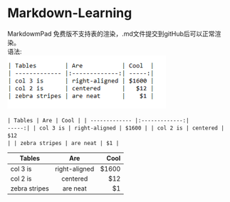 # Markdown-Learning

MarkdowmPad 免费版不支持表的渲染，.md文件提交到gitHub后可以正常渲染。  
语法:  
![](https://github.com/RamboTong/Markdown-Learning/blob/master/pic/md01.png)  

<code>| Tables        | Are           | Cool  |
| ------------- |:-------------:| -----:|
| col 3 is      | right-aligned | $1600 |
| col 2 is      | centered      |   $12 |
| zebra stripes | are neat      |    $1 |</code>

| Tables        | Are           | Cool  |
| ------------- |:-------------:| -----:|
| col 3 is      | right-aligned | $1600 |
| col 2 is      | centered      |   $12 |
| zebra stripes | are neat      |    $1 |


